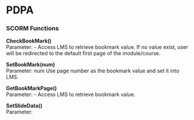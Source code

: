 # PDPA

<h3>SCORM Functions</h3>
<b>CheckBookMark()</b><br/>
Parameter: -
Access LMS to retrieve bookmark value. If no value exist, user will be redirected to the default first page of the module/course.

<b>SetBookMark(num)</b><br/>
Parameter: num
Use page number as the bookmark value and set it into LMS.

<b>GetBookMarkPage()</b><br />
Parameter: -
Access LMS to retrieve bookmark value.

<b>SetSlideData()</b><br />
Parameter: 
